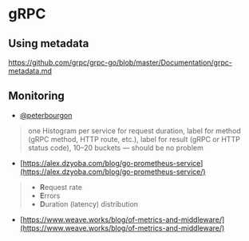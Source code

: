 # gRPC

## Using metadata

https://github.com/grpc/grpc-go/blob/master/Documentation/grpc-metadata.md

## Monitoring

- [@peterbourgon](https://twitter.com/peterbourgon/status/1224436045334237191)

> one Histogram per service for request duration, label for method (gRPC method, HTTP route, etc.), label for result (gRPC or HTTP status code), 10–20 buckets — should be no problem

- [https://alex.dzyoba.com/blog/go-prometheus-service](https://alex.dzyoba.com/blog/go-prometheus-service/)

> - **R**equest rate
> - **E**rrors
> - **D**uration (latency) distribution

- [https://www.weave.works/blog/of-metrics-and-middleware/](https://www.weave.works/blog/of-metrics-and-middleware/)